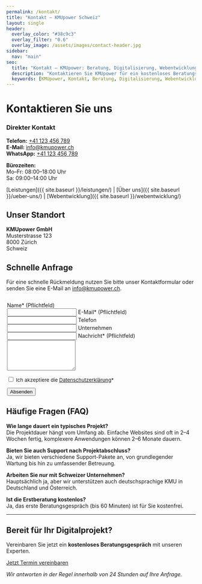 ```yaml
---
permalink: /kontakt/
title: "Kontakt – KMUpower Schweiz"
layout: single
header:
  overlay_color: "#38c9c3"
  overlay_filter: "0.6"
  overlay_image: /assets/images/contact-header.jpg
sidebar:
  nav: "main"
seo:
  title: "Kontakt – KMUpower: Beratung, Digitalisierung, Webentwicklung"
  description: "Kontaktieren Sie KMUpower für ein kostenloses Beratungsgespräch zu Digitalisierung, Webentwicklung und Automatisierung für KMU."
  keywords: [KMUpower, Kontakt, Beratung, Digitalisierung, Webentwicklung, Automatisierung, Schweiz]
---
```


# Kontaktieren Sie uns

<script type="application/ld+json">
{
  "@context": "https://schema.org",
  "@type": "Organization",
  "name": "KMUpower GmbH",
  "url": "https://kmupower.ch{{ site.baseurl }}/kontakt/",
  "logo": "{{ site.baseurl }}/assets/images/logo.png",
  "contactPoint": [{
    "@type": "ContactPoint",
    "telephone": "+41 123 456 789",
    "contactType": "customer service",
    "email": "info@kmupower.ch"
  }],
  "address": {
    "@type": "PostalAddress",
    "streetAddress": "Musterstrasse 123",
    "addressLocality": "Zürich",
    "postalCode": "8000",
    "addressCountry": "CH"
  }
}
</script>

<div class="contact-info">
  <h3>Direkter Kontakt</h3>
  <p><strong>Telefon:</strong> <a href="tel:+41123456789">+41 123 456 789</a><br>
  <strong>E-Mail:</strong> <a href="mailto:info@kmupower.ch">info@kmupower.ch</a><br>
  <strong>WhatsApp:</strong> <a href="https://wa.me/41123456789">+41 123 456 789</a></p>
  <p><strong>Bürozeiten:</strong><br>
  Mo–Fr: 08:00–18:00 Uhr<br>
  Sa: 09:00–14:00 Uhr</p>
</div>

[Leistungen]({{ site.baseurl }}/leistungen/) | [Über uns]({{ site.baseurl }}/ueber-uns/) | [Webentwicklung]({{ site.baseurl }}/webentwicklung/)

## Unser Standort

**KMUpower GmbH**<br>
Musterstrasse 123<br>
8000 Zürich<br>
Schweiz

## Schnelle Anfrage

Für eine schnelle Rückmeldung nutzen Sie bitte unser Kontaktformular oder senden Sie eine E-Mail an <a href="mailto:info@kmupower.ch">info@kmupower.ch</a>.

<form name="kontakt" method="POST" data-netlify="true" class="form--kontakt" aria-label="Kontaktformular" style="max-width:500px; margin:2em auto;">
  <label for="name">Name* <span class="sr-only">(Pflichtfeld)</span></label><br>
  <input type="text" id="name" name="name" required aria-required="true" aria-label="Name" class="form-control" />
  <label for="email">E-Mail* <span class="sr-only">(Pflichtfeld)</span></label><br>
  <input type="email" id="email" name="email" required aria-required="true" aria-label="E-Mail" class="form-control" />
  <label for="telefon">Telefon</label><br>
  <input type="text" id="telefon" name="telefon" aria-label="Telefon" class="form-control" />
  <label for="unternehmen">Unternehmen</label><br>
  <input type="text" id="unternehmen" name="unternehmen" aria-label="Unternehmen" class="form-control" />
  <label for="nachricht">Nachricht* <span class="sr-only">(Pflichtfeld)</span></label><br>
  <textarea id="nachricht" name="nachricht" rows="5" required aria-required="true" aria-label="Nachricht" class="form-control"></textarea>
  <div style="margin:1em 0; font-size:0.95em;">
    <input type="checkbox" id="datenschutz" name="datenschutz" required aria-required="true" />
    <label for="datenschutz">Ich akzeptiere die <a href="{{ site.baseurl }}/datenschutz/" target="_blank">Datenschutzerklärung</a>*</label>
  </div>
  <button type="submit" class="btn btn--primary btn--large">Absenden</button>
</form>

## Häufige Fragen (FAQ)

**Wie lange dauert ein typisches Projekt?**<br>
Die Projektdauer hängt vom Umfang ab. Einfache Websites sind oft in 2–4 Wochen fertig, komplexere Anwendungen können 2–6 Monate dauern.

**Bieten Sie auch Support nach Projektabschluss?**<br>
Ja, wir bieten verschiedene Support-Pakete an, von grundlegender Wartung bis hin zu umfassender Betreuung.

**Arbeiten Sie nur mit Schweizer Unternehmen?**<br>
Hauptsächlich ja, aber wir unterstützen auch deutschsprachige KMU in Deutschland und Österreich.

**Ist die Erstberatung kostenlos?**<br>
Ja, das erste Beratungsgespräch (bis 60 Minuten) ist für Sie kostenfrei.

---

<div class="cta-section">
  <h2>Bereit für Ihr Digitalprojekt?</h2>
  <p>Vereinbaren Sie jetzt ein <strong>kostenloses Beratungsgespräch</strong> mit unseren Experten.</p>
  <a href="{{ site.baseurl }}/kontakt/" class="btn btn--primary btn--large">Jetzt Termin vereinbaren</a>
</div>

*Wir antworten in der Regel innerhalb von 24 Stunden auf Ihre Anfrage.*
